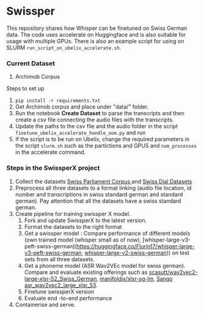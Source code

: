 # Swissper

This repository shares how Whisper can be finetuned on Swiss German data. The code uses accelerate on Huggingface and is also suitable for usage with multiple GPUs. There is also an example script for using on SLURM ```run_script_on_ubelix_accelerate.sh```. 

### Current Dataset
1. Archimob Corpus

Steps to set up
1. ```pip install -r requirements.txt```
2. Get Archimob corpus and place under "data/" folder.
3. Run the notebook **Create Dataset** to parse the transcripts and then create a csv file connecting the audio files with the transcripts. 
4. Update the paths to the csv file and the audio folder in the script ```finetune_ubelix_accelerate_handle_oom.py``` and run
5. If the script is to be run on Ubelix, change the required parameters in the script ```slurm.sh``` such as the partictions and GPUS and ```num_processes``` in the accelerate command.


### Steps in the SwissperX project

1. Collect the datasets [Swiss Parliament Corpus ](https://cs.technik.fhnw.ch/i4ds-datasets) and [Swiss Dial Datasets](https://mtc.ethz.ch/publications/open-source/swiss-dial.html)
2. Preprocess all three datasets to a format linking (audio file location, id number and transcriptions in swiss standard german and standard german). Pay attention that all the datasets have a swiss standard german.
3. Create pipeline for training swissper X model.
    1. Fork and update SwissperX to the latest version.
    2. Format the datasets to the right format
    3. Get a swissper model : Compare performance of different models (own trained model (whisper small as of now), [whisper-large-v3-peft-swiss-german](https://huggingface.co/Flurin17/whisper-large-v3-peft-swiss-german, [whisper-large-v2-swiss-german](notebotIE/whisper-large-v2-swiss-german))) on test sets from all three datasets. 
    4. Get a phoneme model (ASR Wav2VEc model for swiss german). Compare and evaluate existing offerings such as [scasutt/wav2vec2-large-xlsr-52_Swiss_German](https://huggingface.co/scasutt/wav2vec2-large-xlsr-52_Swiss_German), [manifoldix/xlsr-sg-lm](https://huggingface.co/manifoldix/xlsr-sg-lm), [Sango asr_wav2vec2_large_xlsr_53](https://sparknlp.org/2022/09/26/asr_wav2vec2_large_xlsr_53_swiss_german_gpu_sg.html). 
    5. Finetune swissperX version
    6. Evaluate end -to-end performance
4. Containerise and serve.